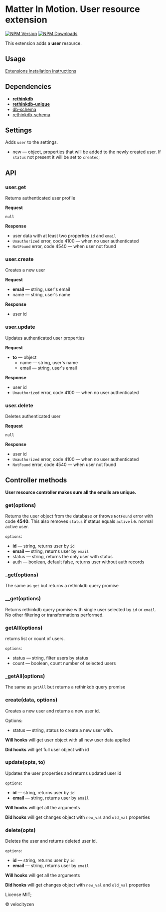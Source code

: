 # Matter In Motion. User resource extension

[![NPM Version](https://img.shields.io/npm/v/mm-user.svg?style=flat-square)](https://www.npmjs.com/package/mm-user)
[![NPM Downloads](https://img.shields.io/npm/dt/mm-user.svg?style=flat-square)](https://www.npmjs.com/package/mm-user)

This extension adds a __user__ resource.

## Usage

[Extensions installation instructions](https://github.com/matter-in-motion/mm/blob/master/docs/extensions.md)

## Dependencies

* __[rethinkdb](https://github.com/matter-in-motion/mm-rethinkdb)__
* __[rethinkdb-unique](https://github.com/matter-in-motion/mm-rethinkdb-unique)__
* [db-schema](https://github.com/matter-in-motion/mm-db-schema)
* [rethinkdb-schema](https://github.com/matter-in-motion/mm-rethinkdb-schema)

## Settings

Adds `user` to the settings.

* new — object, properties that will be added to the newly created user. If `status` not present it will be set to `created`;

## API

### user.get

Returns authenticated user profile

**Request**

`null`

**Response**

* user data with at least two properties `id` and `email`
* `Unauthorized` error, code 4100 — when no user authenticated
* `NotFound` error, code 4540 — when user not found

### user.create

Creates a new user

**Request**

* **email** — string, user's email
* name — string, user's name

**Response**

* user id

### user.update

Updates authenticated user properties

**Request**

* **to** — object
  - name — string, user's name
  - email — string, user's email

**Response**

* user id
* `Unauthorized` error, code 4100 — when no user authenticated

### user.delete

Deletes authenticated user

**Request**

`null`

**Response**

* user id
* `Unauthorized` error, code 4100 — when no user authenticated
* `NotFound` error, code 4540 — when user not found


## Controller methods

**User resource controller makes sure all the emails are unique.**

### get(options)

Returns the user object from the database or throws `NotFound` error with code **4540**. This also removes `status` if status equals `active` i.e. normal active user.

`options`:

* **id** — string, returns user by `id`
* **email** — string, returns user by `email`
* status — string, returns the only user with status
* auth — boolean, default false, returns user without auth records

### _get(options)

The same as `get` but returns a rethinkdb query promise

### __get(options)

Returns rethinkdb query promise with single user selected by `id` or `email`. No other filtering or transformations performed.

### getAll(options)

returns list or count of users.

`options`:

* status — string, filter users by status
* count — boolean, count number of selected users

### _getAll(options)

The same as `getAll` but returns a rethinkdb query promise

### create(data, options)

Creates a new user and returns a new user id.

Options:

* status — string, status to create a new user with.

**Will hooks** will get user object with all new user data applied

**Did hooks** will get full user object with id

### update(opts, to)

Updates the user properties and returns updated user id

`options`:
* **id** — string, returns user by `id`
* **email** — string, returns user by `email`

**Will hooks** will get all the arguments

**Did hooks** will get changes object with `new_val` and `old_val` properties

### delete(opts)

Deletes the user and returns deleted user id.

`options`:
* **id** — string, returns user by `id`
* **email** — string, returns user by `email`

**Will hooks** will get all the arguments

**Did hooks** will get changes object with `new_val` and `old_val` properties

License MIT;

© velocityzen
